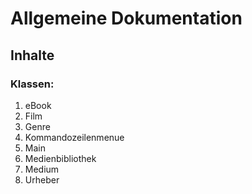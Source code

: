 # Allgemeine Dokumentation

## Inhalte
### Klassen:
1. eBook
2. Film
3. Genre
4. Kommandozeilenmenue
5. Main
6. Medienbibliothek
7. Medium
8. Urheber

